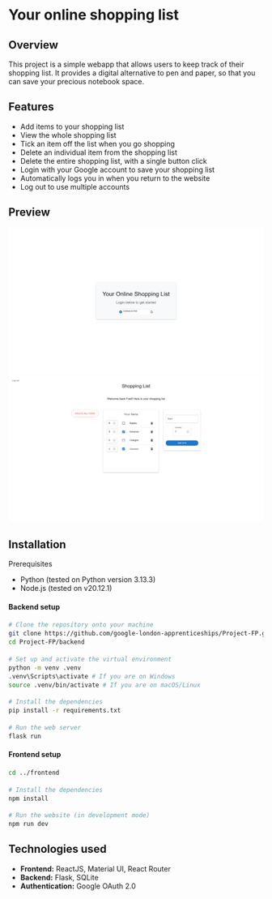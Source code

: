 # Your online shopping list

## Overview

This project is a simple webapp that allows users to keep track of their shopping list. It provides a digital alternative to pen and paper, so that you can save your precious notebook space.

## Features

- Add items to your shopping list
- View the whole shopping list
- Tick an item off the list when you go shopping
- Delete an individual item from the shopping list
- Delete the entire shopping list, with a single button click
- Login with your Google account to save your shopping list
- Automatically logs you in when you return to the website
- Log out to use multiple accounts

## Preview

![Landing page preview](./images/landing-preview.png)
![Shopping page preview](./images/shopping-preview.png)

## Installation

Prerequisites

- Python (tested on Python version 3.13.3)
- Node.js (tested on v20.12.1)

#### Backend setup

```bash
# Clone the repository onto your machine
git clone https://github.com/google-london-apprenticeships/Project-FP.git
cd Project-FP/backend

# Set up and activate the virtual environment
python -m venv .venv
.venv\Scripts\activate # If you are on Windows
source .venv/bin/activate # If you are on macOS/Linux

# Install the dependencies
pip install -r requirements.txt

# Run the web server
flask run
```

#### Frontend setup

```bash
cd ../frontend

# Install the dependencies
npm install

# Run the website (in development mode)
npm run dev

```

## Technologies used

- **Frontend:** ReactJS, Material UI, React Router
- **Backend:** Flask, SQLite
- **Authentication:** Google OAuth 2.0
